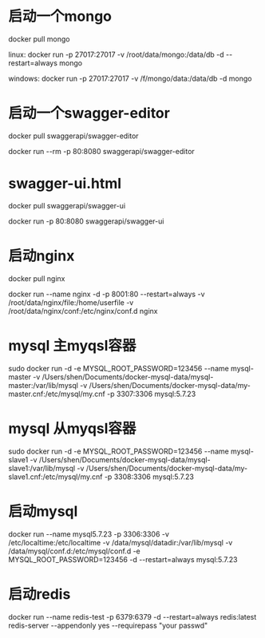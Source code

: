 # 启动一个mongo
docker pull mongo

linux: docker run -p 27017:27017 -v /root/data/mongo:/data/db -d --restart=always mongo 

windows: docker run -p 27017:27017 -v /f/mongo/data:/data/db -d mongo

# 启动一个swagger-editor 
docker pull swaggerapi/swagger-editor

docker run --rm -p 80:8080 swaggerapi/swagger-editor

# swagger-ui.html
docker pull swaggerapi/swagger-ui

docker run -p 80:8080 swaggerapi/swagger-ui

# 启动nginx
docker pull nginx

docker run --name nginx -d -p 8001:80 --restart=always -v /root/data/nginx/file:/home/userfile -v /root/data/nginx/conf:/etc/nginx/conf.d nginx

# mysql 主myqsl容器

sudo docker run -d -e MYSQL_ROOT_PASSWORD=123456 --name mysql-master  -v /Users/shen/Documents/docker-mysql-data/mysql-master:/var/lib/mysql -v /Users/shen/Documents/docker-mysql-data/my-master.cnf:/etc/mysql/my.cnf -p 3307:3306 mysql:5.7.23

# mysql 从myqsl容器
sudo docker run -d -e MYSQL_ROOT_PASSWORD=123456 --name mysql-slave1 -v /Users/shen/Documents/docker-mysql-data/mysql-slave1:/var/lib/mysql -v /Users/shen/Documents/docker-mysql-data/my-slave1.cnf:/etc/mysql/my.cnf -p 3308:3306 mysql:5.7.23


# 启动mysql

docker run --name mysql5.7.23 -p 3306:3306 -v /etc/localtime:/etc/localtime -v /data/mysql/datadir:/var/lib/mysql -v /data/mysql/conf.d:/etc/mysql/conf.d -e MYSQL_ROOT_PASSWORD=123456 -d --restart=always mysql:5.7.23

# 启动redis
docker run --name redis-test -p 6379:6379 -d --restart=always redis:latest redis-server --appendonly yes --requirepass "your passwd"
